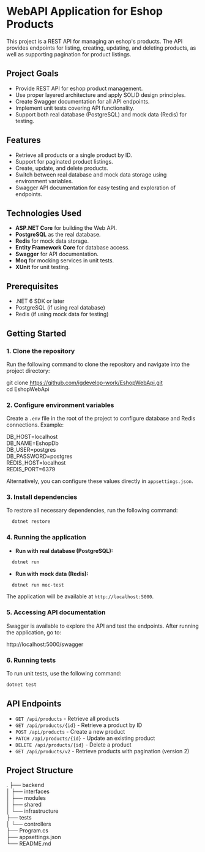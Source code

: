 # WebAPI Application for Eshop Products

This project is a REST API for managing an eshop's products. The API provides endpoints for listing, creating, updating, and deleting products, as well as supporting pagination for product listings.

## Project Goals

- Provide REST API for eshop product management.
- Use proper layered architecture and apply SOLID design principles.
- Create Swagger documentation for all API endpoints.
- Implement unit tests covering API functionality.
- Support both real database (PostgreSQL) and mock data (Redis) for testing.

## Features

- Retrieve all products or a single product by ID.
- Support for paginated product listings.
- Create, update, and delete products.
- Switch between real database and mock data storage using environment variables.
- Swagger API documentation for easy testing and exploration of endpoints.

## Technologies Used

- **ASP.NET Core** for building the Web API.
- **PostgreSQL** as the real database.
- **Redis** for mock data storage.
- **Entity Framework Core** for database access.
- **Swagger** for API documentation.
- **Moq** for mocking services in unit tests.
- **XUnit** for unit testing.

## Prerequisites

- .NET 6 SDK or later
- PostgreSQL (if using real database)
- Redis (if using mock data for testing)

## Getting Started

### 1. Clone the repository

Run the following command to clone the repository and navigate into the project directory:

git clone https://github.com/igdevelop-work/EshopWebApi.git  
cd EshopWebApi

### 2. Configure environment variables

Create a `.env` file in the root of the project to configure database and Redis connections. Example:

DB_HOST=localhost  
DB_NAME=EshopDb  
DB_USER=postgres  
DB_PASSWORD=postgres  
REDIS_HOST=localhost  
REDIS_PORT=6379

Alternatively, you can configure these values directly in `appsettings.json`.

### 3. Install dependencies

To restore all necessary dependencies, run the following command:

```bash
  dotnet restore
```

### 4. Running the application

- **Run with real database (PostgreSQL):**
```bash
  dotnet run
```
- **Run with mock data (Redis):**
```bash
  dotnet run moc-test
```
The application will be available at `http://localhost:5000`.

### 5. Accessing API documentation

Swagger is available to explore the API and test the endpoints. After running the application, go to:

http://localhost:5000/swagger

### 6. Running tests

To run unit tests, use the following command:
```bash
dotnet test
```
## API Endpoints

- `GET /api/products` - Retrieve all products
- `GET /api/products/{id}` - Retrieve a product by ID
- `POST /api/products` - Create a new product
- `PATCH /api/products/{id}` - Update an existing product
- `DELETE /api/products/{id}` - Delete a product
- `GET /api/products/v2` - Retrieve products with pagination (version 2)

## Project Structure

.
├── backend  
│   ├── interfaces  
│   ├── modules  
│   ├── shared  
│   └── infrastructure  
├── tests  
│   └── controllers  
├── Program.cs  
├── appsettings.json  
└── README.md  
